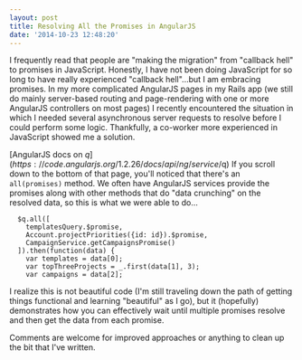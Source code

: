 ```yaml
---
layout: post
title: Resolving All the Promises in AngularJS
date: '2014-10-23 12:48:20'
---
```


I frequently read that people are "making the migration" from "callback hell" to promises in JavaScript.  Honestly, I have not been doing JavaScript for so long to have really experienced "callback hell"...but I am embracing promises.  In my more complicated AngularJS pages in my Rails app (we still do mainly server-based routing and page-rendering with one or more AngularJS controllers on most pages) I recently encountered the situation in which I needed several asynchronous server requests to resolve before I could perform some logic.  Thankfully, a co-worker more experienced in JavaScript showed me a solution.

[AngularJS docs on $q](https://code.angularjs.org/1.2.26/docs/api/ng/service/$q)  If you scroll down to the bottom of that page, you'll noticed that there's an `all(promises)` method.  We often have AngularJS services provide the promises along with other methods that do "data crunching" on the resolved data, so this is what we were able to do...

      $q.all([
        templatesQuery.$promise,
        Account.projectPriorities({id: id}).$promise,
        CampaignService.getCampaignsPromise()
      ]).then(function(data) {
        var templates = data[0];
        var topThreeProjects = _.first(data[1], 3);
        var campaigns = data[2];

I realize this is not beautiful code (I'm still traveling down the path of getting things functional and learning "beautiful" as I go), but it (hopefully) demonstrates how you can effectively wait until multiple promises resolve and then get the data from each promise.

Comments are welcome for improved approaches or anything to clean up the bit that I've written.